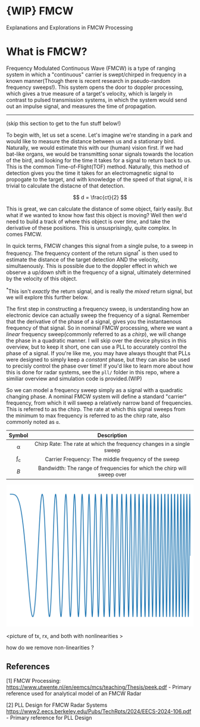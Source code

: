 # {WIP} FMCW 
Explanations and Explorations in FMCW Processing 

# What is FMCW?

Frequency Modulated Continuous Wave (FMCW) is a type of ranging system in which a "continuous" carrier is swept/chirped in frequency in a known manner(Though there is recent research in pseudo-random frequency sweeps!). This system opens the door to doppler processing, which gives a true measure of a target's velocity, which is largely in contrast to pulsed transmission systems,  in which the system would send out an impulse signal, and measures the time of propagation. 

--- 

(skip this section to get to the fun stuff below!)

To begin with, let us set a scene. Let's imagine we're standing in a park and would like to measure the distance between us and a stationary bird. Naturally, we would estimate this with our (human) vision first. If we had bat-like organs, we would be transmitting sonar signals towards the location of the bird, and looking for the time it takes for a signal to return back to us. This is the common Time-of-Flight(TOF) method. Naturally, this method of detection gives you the time it takes for an electromagnetic signal to propogate to the target, and with knowledge of the speed of that signal, it is trivial to calculate the distacne of that detection. 

$$ d = \frac{ct}{2} $$

This is great, we can calculate the distance of some object, fairly easily. But what if we wanted to know how fast this object is moving? Well then we'd need to build a track of where this object is over _time_, and take the derivative of these positions. This is unsusprisingly, quite complex. In comes FMCW. 

In quick terms, FMCW changes this signal from a single pulse, to a sweep in frequency. The frequency content of the return signal<sup>*</sup> is then used to estimate the distance of the target detection AND the velocity, simultaenously. This is possible due to the doppler effect in which we observe a up/down shift in the frequency of a signal, ultimately determined by the velocity of this object.

<sup>*</sup>This isn't _exactly_ the return signal, and is really the _mixed_ return signal, but we will explore this further below. 

The first step in constructing a frequency sweep, is understanding how an electronic device can actually sweep the frequency of a signal. Remember that the derivative of the phase of a signal, gives you the instantaenous frequency of that signal. So in nominal FMCW processing, where we want a *linear* frequency sweep(commonly referred to as a _chirp_), we will change the phase in a quadratic manner. I will skip over the device physics in this overview, but to keep it short, one can use a PLL to accurately control the phase of a signal. If you're like me, you may have always thought that PLLs were designed to simply keep a *constant* phase, but they can also be used to precisly control the phase over time! If you'd like to learn more about how this is done for radar systems, see the `pll/` folder in this repo, where a similiar overview and simulation code is provided.(WIP)

So we can model a frequency sweep simply as a signal with a quadratic changing phase. A nominal FMCW system will define a standard "carrier" frequency, from which it will sweep a relatively narrow band of frequencies. This is referred to as the chirp. The rate at which this signal sweeps from the minimum to max frequency is referred to as the chirp rate, also commonly noted as `α`. 

| Symbol | Description | 
|:-:|:-:|
|α| Chirp Rate: The rate at which the frequency changes in a single sweep | 
|ƒ<sub>c</sup> | Carrier Frequency: The middle frequency of the sweep  |
| _B_ | Bandwidth: The range of frequencies for which the chirp will sweep over  | 


![A signal with varying phase](images/varying_phase.png)


<picture of tx, rx, and both with nonlinearities >

how do we remove non-linearities ? 

<include images>



## References
[1] FMCW Processing: https://www.utwente.nl/en/eemcs/mcs/teaching/Thesis/peek.pdf
    - Primary reference used for analytical model of an FMCW Radar
    
[2] PLL Design for FMCW Radar Systems https://www2.eecs.berkeley.edu/Pubs/TechRpts/2024/EECS-2024-106.pdf
    - Primary reference for PLL Design